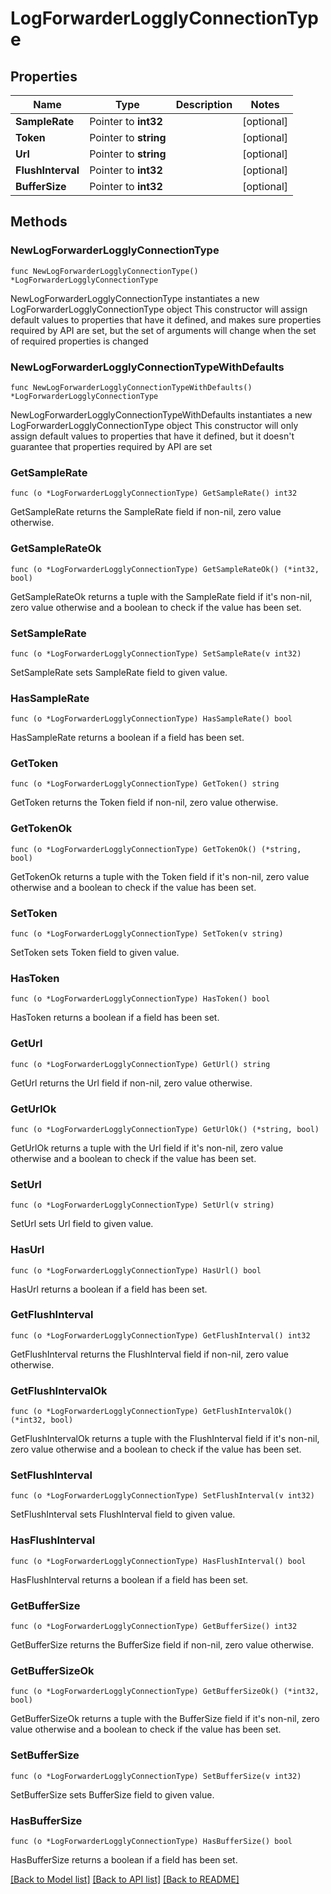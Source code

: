 # LogForwarderLogglyConnectionType

## Properties

Name | Type | Description | Notes
------------ | ------------- | ------------- | -------------
**SampleRate** | Pointer to **int32** |  | [optional] 
**Token** | Pointer to **string** |  | [optional] 
**Url** | Pointer to **string** |  | [optional] 
**FlushInterval** | Pointer to **int32** |  | [optional] 
**BufferSize** | Pointer to **int32** |  | [optional] 

## Methods

### NewLogForwarderLogglyConnectionType

`func NewLogForwarderLogglyConnectionType() *LogForwarderLogglyConnectionType`

NewLogForwarderLogglyConnectionType instantiates a new LogForwarderLogglyConnectionType object
This constructor will assign default values to properties that have it defined,
and makes sure properties required by API are set, but the set of arguments
will change when the set of required properties is changed

### NewLogForwarderLogglyConnectionTypeWithDefaults

`func NewLogForwarderLogglyConnectionTypeWithDefaults() *LogForwarderLogglyConnectionType`

NewLogForwarderLogglyConnectionTypeWithDefaults instantiates a new LogForwarderLogglyConnectionType object
This constructor will only assign default values to properties that have it defined,
but it doesn't guarantee that properties required by API are set

### GetSampleRate

`func (o *LogForwarderLogglyConnectionType) GetSampleRate() int32`

GetSampleRate returns the SampleRate field if non-nil, zero value otherwise.

### GetSampleRateOk

`func (o *LogForwarderLogglyConnectionType) GetSampleRateOk() (*int32, bool)`

GetSampleRateOk returns a tuple with the SampleRate field if it's non-nil, zero value otherwise
and a boolean to check if the value has been set.

### SetSampleRate

`func (o *LogForwarderLogglyConnectionType) SetSampleRate(v int32)`

SetSampleRate sets SampleRate field to given value.

### HasSampleRate

`func (o *LogForwarderLogglyConnectionType) HasSampleRate() bool`

HasSampleRate returns a boolean if a field has been set.

### GetToken

`func (o *LogForwarderLogglyConnectionType) GetToken() string`

GetToken returns the Token field if non-nil, zero value otherwise.

### GetTokenOk

`func (o *LogForwarderLogglyConnectionType) GetTokenOk() (*string, bool)`

GetTokenOk returns a tuple with the Token field if it's non-nil, zero value otherwise
and a boolean to check if the value has been set.

### SetToken

`func (o *LogForwarderLogglyConnectionType) SetToken(v string)`

SetToken sets Token field to given value.

### HasToken

`func (o *LogForwarderLogglyConnectionType) HasToken() bool`

HasToken returns a boolean if a field has been set.

### GetUrl

`func (o *LogForwarderLogglyConnectionType) GetUrl() string`

GetUrl returns the Url field if non-nil, zero value otherwise.

### GetUrlOk

`func (o *LogForwarderLogglyConnectionType) GetUrlOk() (*string, bool)`

GetUrlOk returns a tuple with the Url field if it's non-nil, zero value otherwise
and a boolean to check if the value has been set.

### SetUrl

`func (o *LogForwarderLogglyConnectionType) SetUrl(v string)`

SetUrl sets Url field to given value.

### HasUrl

`func (o *LogForwarderLogglyConnectionType) HasUrl() bool`

HasUrl returns a boolean if a field has been set.

### GetFlushInterval

`func (o *LogForwarderLogglyConnectionType) GetFlushInterval() int32`

GetFlushInterval returns the FlushInterval field if non-nil, zero value otherwise.

### GetFlushIntervalOk

`func (o *LogForwarderLogglyConnectionType) GetFlushIntervalOk() (*int32, bool)`

GetFlushIntervalOk returns a tuple with the FlushInterval field if it's non-nil, zero value otherwise
and a boolean to check if the value has been set.

### SetFlushInterval

`func (o *LogForwarderLogglyConnectionType) SetFlushInterval(v int32)`

SetFlushInterval sets FlushInterval field to given value.

### HasFlushInterval

`func (o *LogForwarderLogglyConnectionType) HasFlushInterval() bool`

HasFlushInterval returns a boolean if a field has been set.

### GetBufferSize

`func (o *LogForwarderLogglyConnectionType) GetBufferSize() int32`

GetBufferSize returns the BufferSize field if non-nil, zero value otherwise.

### GetBufferSizeOk

`func (o *LogForwarderLogglyConnectionType) GetBufferSizeOk() (*int32, bool)`

GetBufferSizeOk returns a tuple with the BufferSize field if it's non-nil, zero value otherwise
and a boolean to check if the value has been set.

### SetBufferSize

`func (o *LogForwarderLogglyConnectionType) SetBufferSize(v int32)`

SetBufferSize sets BufferSize field to given value.

### HasBufferSize

`func (o *LogForwarderLogglyConnectionType) HasBufferSize() bool`

HasBufferSize returns a boolean if a field has been set.


[[Back to Model list]](../README.md#documentation-for-models) [[Back to API list]](../README.md#documentation-for-api-endpoints) [[Back to README]](../README.md)


